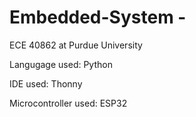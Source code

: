 # Embedded-System -
ECE 40862 at Purdue University 

Langugage used: Python

IDE used: Thonny 

Microcontroller used: ESP32

